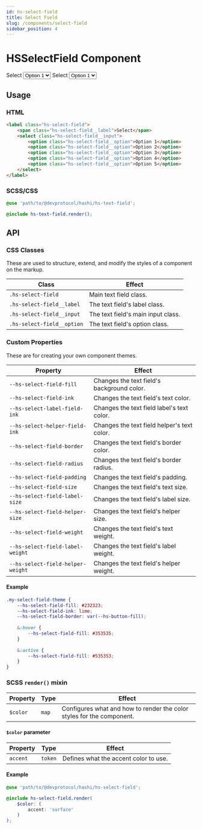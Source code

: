 ```yaml
---
id: hs-select-field
title: Select Field
slug: /components/select-field
sidebar_position: 4
---
```

# HSSelectField Component
<div class="hs-component-preview">
    <label class="hs-select-field">
        <span class="hs-select-field__label">Select</span>
        <select class="hs-select-field__input">
            <option class="hs-select-field__option">Option 1</option>
            <option class="hs-select-field__option">Option 2</option>
            <option class="hs-select-field__option">Option 3</option>
            <option class="hs-select-field__option">Option 4</option>
            <option class="hs-select-field__option">Option 5</option>
        </select>
    </label>
    <label class="hs-select-field danger">
        <span class="hs-select-field__label">Select</span>
        <select class="hs-select-field__input">
            <option class="hs-select-field__option">Option 1</option>
            <option class="hs-select-field__option">Option 2</option>
            <option class="hs-select-field__option">Option 3</option>
            <option class="hs-select-field__option">Option 4</option>
            <option class="hs-select-field__option">Option 5</option>
        </select>
    </label>
</div>

## Usage
### HTML
```html
<label class="hs-select-field">
    <span class="hs-select-field__label">Select</span>
    <select class="hs-select-field__input">
        <option class="hs-select-field__option">Option 1</option>
        <option class="hs-select-field__option">Option 2</option>
        <option class="hs-select-field__option">Option 3</option>
        <option class="hs-select-field__option">Option 4</option>
        <option class="hs-select-field__option">Option 5</option>
    </select>
</label>
```

### SCSS/CSS
```scss
@use 'path/to/@devprotocol/hashi/hs-text-field';

@include hs-text-field.render();
```

## API
### CSS Classes
These are used to structure, extend, and modify the styles of a component on the markup.

| Class                      | Effect                             |
|----------------------------|------------------------------------|
| `.hs-select-field`         | Main text field class.             |
| `.hs-select-field__label`  | The text field's label class.      |
| `.hs-select-field__input`  | The text field's main input class. |
| `.hs-select-field__option` | The text field's option class.     |

### Custom Properties
These are for creating your own component themes.

| Property                          | Effect                                      |
|-----------------------------------|---------------------------------------------|
| `--hs-select-field-fill`          | Changes the text field's background color.  |
| `--hs-select-field-ink`           | Changes the text field's text color.        |
| `--hs-select-label-field-ink`     | Changes the text field label's text color.  |
| `--hs-select-helper-field-ink`    | Changes the text field helper's text color. |
| `--hs-select-field-border`        | Changes the text field's border color.      |
| `--hs-select-field-radius`        | Changes the text field's border radius.     |
| `--hs-select-field-padding`       | Changes the text field's padding.           |
| `--hs-select-field-size`          | Changes the text field's text size.         |
| `--hs-select-field-label-size`    | Changes the text field's label size.        |
| `--hs-select-field-helper-size`   | Changes the text field's helper size.       |
| `--hs-select-field-weight`        | Changes the text field's text weight.       |
| `--hs-select-field-label-weight`  | Changes the text field's label weight.      |
| `--hs-select-field-helper-weight` | Changes the text field's helper weight.     |

#### Example
```scss
.my-select-field-theme {
    --hs-select-field-fill: #232323;
    --hs-select-field-ink: lime;
    --hs-select-field-border: var(--hs-button-fill);
    
    &:hover {
        --hs-select-field-fill: #353535;
    }
    
    &:active {
        --hs-select-field-fill: #535353;
    }
}
```
### SCSS `render()` mixin
| Property    | Type  | Effect                                                                |
|-------------|-------|-----------------------------------------------------------------------|
| `$color`    | `map` | Configures what and how to render the color styles for the component. |

#### `$color` parameter
| Property | Type    | Effect                                |
|----------|---------|---------------------------------------|
| `accent` | `token` | Defines what the accent color to use. |

#### Example
```scss
@use 'path/to/@devprotocol/hashi/hs-select-field';

@include hs-select-field.render(
    $color: (
        accent: 'surface'
    )
);
```